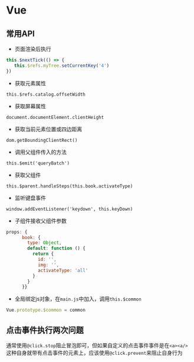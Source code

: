 # Vue
## 常用API
 * 页面渲染后执行
 ```js
this.$nextTick(() => {
    this.$refs.myTree.setCurrentKey('4')
})
```

* 获取元素属性

`this.$refs.catalog.offsetWidth`


* 获取屏幕属性

`document.documentElement.clientHeight`

* 获取当前元素位置或四边距离

`dom.getBoundingClientRect()`

* 调用父组件传入的方法

`this.$emit('queryBatch')`

* 获取父组件

`this.$parent.handleSteps(this.book.activateType)`

* 监听键盘事件

`window.addEventListener('keydown', this.keyDown)`

* 子组件接收父组件参数
```js
props: {
      book: {
        type: Object,
        default: function () {
          return {
            id: '',
            img: '',
            activateType: 'all'
          }
        }
      }}
```


* 全局绑定js对象，在`main.js`中加入，调用`this.$common`
```javascript
Vue.prototype.$common = common
```

## 点击事件执行两次问题
通常使用`@click.stop`阻止冒泡即可，但如果自定义的点击事件事件是在`<a><a/>`这种自身就带有点击事件的元素上，应该使用`@click.prevent`来阻止自身行为
